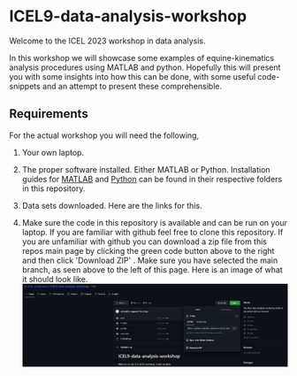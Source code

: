 # ICEL9-data-analysis-workshop

Welcome to the ICEL 2023 workshop in data analysis. 

In this workshop we will showcase some examples of equine-kinematics analysis procedures using MATLAB and python. 
Hopefully this will present you with some insights into how this can be done, with some useful code-snippets and 
an attempt to present these comprehensible.

## Requirements

For the actual workshop you will need the following,
1. Your own laptop.

2. The proper software installed. Either MATLAB or Python. Installation guides for [MATLAB](./matlab/installation.md) and 
[Python](./python/installation.md) can be found in their respective folders in this repository.
3. Data sets downloaded. Here are the links for this.
4. Make sure the code in this repository is available and can be run on your laptop. If you are familiar with github
feel free to clone this repository. If you are unfamiliar with github you can download a zip file from this repos main 
page by clicking the green code button above to the right and then click 'Download ZIP' . Make sure you have selected 
the main branch, as seen above to the left of this page. Here is an image of what it should look like. 
![image](./resources/download_clone_repo.png)



